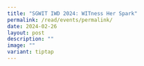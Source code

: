 ```yaml
---
title: "SGWIT IWD 2024: WITness Her Spark"
permalink: /read/events/permalink/
date: 2024-02-26
layout: post
description: ""
image: ""
variant: tiptap
---
```

